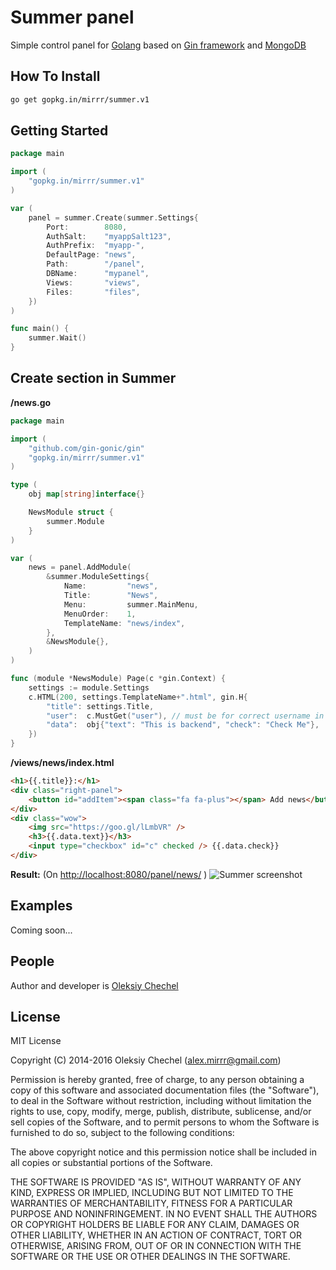 # Summer panel
Simple control panel for [Golang](https://golang.org/) based on [Gin framework](https://gin-gonic.github.io/gin/) and [MongoDB](https://www.mongodb.com/)
    

## How To Install   
```bash
go get gopkg.in/mirrr/summer.v1
```


## Getting Started

```go
package main

import (
    "gopkg.in/mirrr/summer.v1"
)

var (
    panel = summer.Create(summer.Settings{
        Port:        8080,
        AuthSalt:    "myappSalt123",
        AuthPrefix:  "myapp-",
        DefaultPage: "news",
        Path:        "/panel",
        DBName:      "mypanel",
        Views:       "views",
        Files:       "files",
    })
)

func main() {
    summer.Wait()
}

```
   

## Create section in Summer
 
**/news.go**   
   
```go
package main

import (
    "github.com/gin-gonic/gin"
    "gopkg.in/mirrr/summer.v1"
)

type (
    obj map[string]interface{}

    NewsModule struct {
        summer.Module
    }
)

var (
    news = panel.AddModule(
        &summer.ModuleSettings{
            Name:         "news",
            Title:        "News",
            Menu:         summer.MainMenu,
            MenuOrder:    1,
            TemplateName: "news/index",
        },
        &NewsModule{},
    )
)

func (module *NewsModule) Page(c *gin.Context) {
    settings := module.Settings
    c.HTML(200, settings.TemplateName+".html", gin.H{
        "title": settings.Title,
        "user":  c.MustGet("user"), // must be for correct username in the header
        "data":  obj{"text": "This is backend", "check": "Check Me"},
    })
}
```
   
**/views/news/index.html**

```html
<h1>{{.title}}:</h1>
<div class="right-panel">
    <button id="addItem"><span class="fa fa-plus"></span> Add news</button>
</div>
<div class="wow">
    <img src="https://goo.gl/lLmbVR" />
    <h3>{{.data.text}}</h3>
    <input type="checkbox" id="c" checked /> {{.data.check}}
</div>
```
   
**Result:**
(On [http://localhost:8080/panel/news/](http://localhost:8080/panel/news/) )
![Summer screenshot](https://cloud.githubusercontent.com/assets/2770221/20869933/3a89113e-ba86-11e6-9a22-2967cb1eac05.png)

## Examples
Coming soon...
   
   
## People

Author and developer is [Oleksiy Chechel](https://github.com/mirrr)    
   


## License
   
MIT License   
   
Copyright (C) 2014-2016 Oleksiy Chechel (alex.mirrr@gmail.com)   
   
Permission is hereby granted, free of charge, to any person obtaining a copy of this software and associated documentation files (the "Software"), to deal in the Software without restriction, including without limitation the rights to use, copy, modify, merge, publish, distribute, sublicense, and/or sell copies of the Software, and to permit persons to whom the Software is furnished to do so, subject to the following conditions:   
   
The above copyright notice and this permission notice shall be included in all copies or substantial portions of the Software.   
   
THE SOFTWARE IS PROVIDED "AS IS", WITHOUT WARRANTY OF ANY KIND, EXPRESS OR IMPLIED, INCLUDING BUT NOT LIMITED TO THE WARRANTIES OF MERCHANTABILITY, FITNESS FOR A PARTICULAR PURPOSE AND NONINFRINGEMENT. IN NO EVENT SHALL THE AUTHORS OR COPYRIGHT HOLDERS BE LIABLE FOR ANY CLAIM, DAMAGES OR OTHER LIABILITY, WHETHER IN AN ACTION OF CONTRACT, TORT OR OTHERWISE, ARISING FROM, OUT OF OR IN CONNECTION WITH THE SOFTWARE OR THE USE OR OTHER DEALINGS IN THE SOFTWARE.
